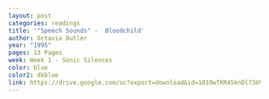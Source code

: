 ```yaml
---
layout: post
categories: readings
title: '"Speech Sounds" -  Bloodchild'
author: Octavia Butler
year: "1995"
pages: 13 Pages
week: Week 1 - Sonic Silences
color: blue
color2: dkblue
link: https://drive.google.com/uc?export=download&id=181OwTKR45knDl73UVFlHcY8RJn2l4i3Z
---
```

